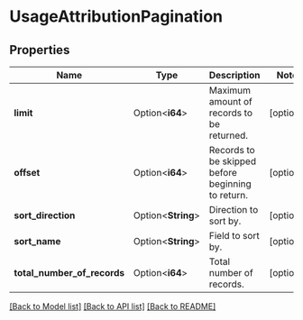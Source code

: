 # UsageAttributionPagination

## Properties

Name | Type | Description | Notes
------------ | ------------- | ------------- | -------------
**limit** | Option<**i64**> | Maximum amount of records to be returned. | [optional]
**offset** | Option<**i64**> | Records to be skipped before beginning to return. | [optional]
**sort_direction** | Option<**String**> | Direction to sort by. | [optional]
**sort_name** | Option<**String**> | Field to sort by. | [optional]
**total_number_of_records** | Option<**i64**> | Total number of records. | [optional]

[[Back to Model list]](../README.md#documentation-for-models) [[Back to API list]](../README.md#documentation-for-api-endpoints) [[Back to README]](../README.md)


